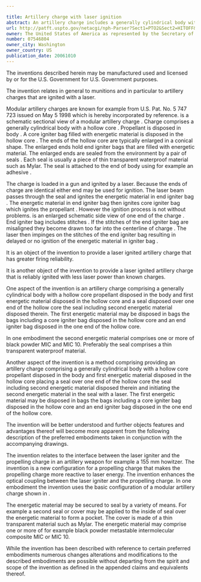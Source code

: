 ```yaml
---

title: Artillery charge with laser ignition
abstract: An artillery charge includes a generally cylindrical body with a hollow core; propellant disposed in the body and first energetic material disposed in the hollow core; and a seal disposed over one end of the hollow core, the seal including second energetic material disposed therein. A laser igniter ignites the second energetic material in the seal, thereby providing more reliable ignition of the first energetic material and the propellant. The artillery charge reliably ignites using a lower powered laser than known charges.
url: http://patft.uspto.gov/netacgi/nph-Parser?Sect1=PTO2&Sect2=HITOFF&p=1&u=%2Fnetahtml%2FPTO%2Fsearch-adv.htm&r=1&f=G&l=50&d=PALL&S1=07546804&OS=07546804&RS=07546804
owner: The United States of America as represented by the Secretary of the Army
number: 07546804
owner_city: Washington
owner_country: US
publication_date: 20061010
---
```

The inventions described herein may be manufactured used and licensed by or for the U.S. Government for U.S. Government purposes.

The invention relates in general to munitions and in particular to artillery charges that are ignited with a laser.

Modular artillery charges are known for example from U.S. Pat. No. 5 747 723 issued on May 5 1998 which is hereby incorporated by reference. is a schematic sectional view of a modular artillery charge . Charge comprises a generally cylindrical body with a hollow core . Propellant is disposed in body . A core igniter bag filled with energetic material is disposed in the hollow core . The ends of the hollow core are typically enlarged in a conical shape. The enlarged ends hold end igniter bags that are filled with energetic material. The enlarged ends are sealed from the environment by a pair of seals . Each seal is usually a piece of thin transparent waterproof material such as Mylar. The seal is attached to the end of body using for example an adhesive .

The charge is loaded in a gun and ignited by a laser. Because the ends of charge are identical either end may be used for ignition. The laser beam passes through the seal and ignites the energetic material in end igniter bag . The energetic material in end igniter bag then ignites core igniter bag which ignites the propellant . However the ignition process is not without problems. is an enlarged schematic side view of one end of the charge . End igniter bag includes stitches . If the stitches of the end igniter bag are misaligned they become drawn too far into the centerline of charge . The laser then impinges on the stitches of the end igniter bag resulting in delayed or no ignition of the energetic material in igniter bag .

It is an object of the invention to provide a laser ignited artillery charge that has greater firing reliability.

It is another object of the invention to provide a laser ignited artillery charge that is reliably ignited with less laser power than known charges.

One aspect of the invention is an artillery charge comprising a generally cylindrical body with a hollow core propellant disposed in the body and first energetic material disposed in the hollow core and a seal disposed over one end of the hollow core the seal including second energetic material disposed therein. The first energetic material may be disposed in bags the bags including a core igniter bag disposed in the hollow core and an end igniter bag disposed in the one end of the hollow core.

In one embodiment the second energetic material comprises one or more of black powder MIC and MIC 10. Preferably the seal comprises a thin transparent waterproof material.

Another aspect of the invention is a method comprising providing an artillery charge comprising a generally cylindrical body with a hollow core propellant disposed in the body and first energetic material disposed in the hollow core placing a seal over one end of the hollow core the seal including second energetic material disposed therein and initiating the second energetic material in the seal with a laser. The first energetic material may be disposed in bags the bags including a core igniter bag disposed in the hollow core and an end igniter bag disposed in the one end of the hollow core.

The invention will be better understood and further objects features and advantages thereof will become more apparent from the following description of the preferred embodiments taken in conjunction with the accompanying drawings.

The invention relates to the interface between the laser igniter and the propelling charge in an artillery weapon for example a 155 mm howitzer. The invention is a new configuration for a propelling charge that makes the propelling charge more reactive to laser energy. The invention enhances the optical coupling between the laser igniter and the propelling charge. In one embodiment the invention uses the basic configuration of a modular artillery charge shown in .

The energetic material may be secured to seal by a variety of means. For example a second seal or cover may be applied to the inside of seal over the energetic material to form a pocket. The cover is made of a thin transparent material such as Mylar. The energetic material may comprise one or more of for example black powder metastable intermolecular composite MIC or MIC 10.

While the invention has been described with reference to certain preferred embodiments numerous changes alterations and modifications to the described embodiments are possible without departing from the spirit and scope of the invention as defined in the appended claims and equivalents thereof.

